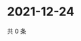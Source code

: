 # 2021-12-24

共 0 条

<!-- BEGIN WEIBO -->
<!-- 最后更新时间 Fri Dec 24 2021 12:15:30 GMT+0800 (China Standard Time) -->

<!-- END WEIBO -->
